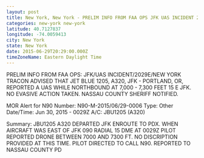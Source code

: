 ```yaml
---
layout: post
title: New York, New York - PRELIM INFO FROM FAA OPS JFK UAS INCIDENT 2029E NEW YORK TRACON ADVISED THAT JET
categories: new-york new-york
latitude: 40.7127837
longitude: -74.0059413
city: New York
state: New York
date: 2015-06-29T20:29:00.000Z
timeZoneName: Eastern Daylight Time
---
```


PRELIM INFO FROM FAA OPS: JFK/UAS INCIDENT/2029E/NEW YORK TRACON ADVISED THAT JET BLUE 1205, A320, JFK - PORTLAND, OR, REPORTED A UAS WHILE NORTHBOUND AT 7,000 - 7,300 FEET 15 E JFK. NO EVASIVE ACTION TAKEN. NASSAU COUNTY SHERIFF NOTIFIED.



MOR Alert for N90
Number: N90-M-2015/06/29-0006
Type: Other
Date/Time: Jun 30, 2015 - 0029Z
A/C: JBU1205 (A320)

Summary: JBU1205 A320 DEPARTED JFK ENROUTE TO PDX. WHEN AIRCRAFT WAS EAST OF JFK 090 RADIAL 15 DME AT 0029Z PILOT REPORTED DRONE BETWEEN 7000 AND 7300 FT. NO DISCRIPTION PROVIDED AT THIS TIME. PILOT DIRECTED TO CALL N90. REPORTED TO NASSAU COUNTY PD